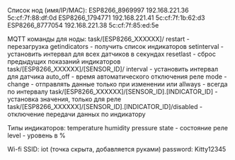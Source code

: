 Список нод (имя/IP/MAC):
    ESP8266_8969997     192.168.221.36    5c:cf:7f:88:df:0d
    ESP8266_1794771     192.168.221.41    5c:cf:7f:1b:62:d3
    ESP8266_8777054     192.168.221.38    5c:cf:7f:85:ed:5e

MQTT команды для ноды:
    task/[ESP8266_XXXXXX]/
        restart - перезагрузка
        getindicators - получить список индикаторов
        setinterval - установить интервал для всех датчиков в секундах
        resetlast - сброс предыдущих показаний индикаторов
    task/[ESP8266_XXXXXX]/[SENSOR_ID]/
        interval - установить интервал для датчика
        auto_off - время автоматического отключения реле
        mode - change - отправлять данные только при изменении или allways - всегда по интервалу
    task/[ESP8266_XXXXXX]/[SENSOR_ID].[INDICATOR_ID] - установка значения, только для реле
    task/[ESP8266_XXXXXX]/[SENSOR_ID].[INDICATOR_ID]/disabled - отключение передачи данных по индикатору

Типы индикаторов:
    temperature
    humidity
    pressure
    state - состояние реле
    level - уровень в %

Wi-fi
    SSID: iot (точка скрыта, добавляется руками)
    password: Kitty12345